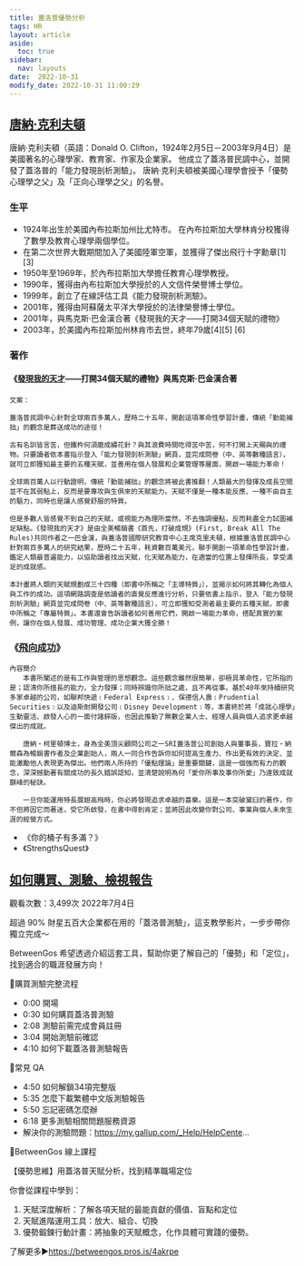 ```yaml
---
title: 蓋洛普優勢分析
tags: HR
layout: article
aside:
  toc: true
sidebar:
  nav: layouts
date:  2022-10-31
modify_date: 2022-10-31 11:00:29
---
```


## [唐納·克利夫頓][Clifton]

唐納·克利夫頓（英語：Donald O. Clifton，1924年2月5日－2003年9月4日）是美國著名的心理學家、教育家、作家及企業家。 他成立了蓋洛普民調中心，並開發了蓋洛普的「能力發現剖析測驗」。 唐納·克利夫頓被美國心理學會授予「優勢心理學之父」及「正向心理學之父」的名譽。

### 生平

- 1924年出生於美國內布拉斯加州比尤特市。 在內布拉斯加大學林肯分校獲得了數學及教育心理學兩個學位。 
- 在第二次世界大戰期間加入了美國陸軍空軍，並獲得了傑出飛行十字勳章[1][3]
- 1950年至1969年，於內布拉斯加大學擔任教育心理學教授。
- 1990年，獲得由內布拉斯加大學授於的人文信件榮譽博士學位。
- 1999年，創立了在線評估工具《能力發現剖析測驗》。
- 2001年，獲得由阿蘇薩太平洋大學授於的法律榮譽博士學位。
- 2001年，與馬克斯·巴金漢合著《發現我的天才——打開34個天賦的禮物》
- 2003年，於美國內布拉斯加州林肯市去世，終年79歲[4][5] [6]

### 著作

#### 《[發現我的天才][Alyssa艾黎颯2015]——打開34個天賦的禮物》與馬克斯·巴金漢合著

```
文案：

蓋洛普民調中心針對全球兩百多萬人，歷時二十五年，開創這項革命性學習計畫，傳統「勤能補拙」的觀念是葬送成功的途徑！

古有名訓皆言苦，但鐵杵何須磨成繡花針？與其浪費時間吃得苦中苦，何不打開上天賜與的禮物。只要讀者依本書指示登入「能力發現剖析測驗」網頁，並完成問卷（中、英等數種語言），就可立即獲知最主要的五種天賦，並善用在個人發展和企業管理等層面，開啟一場能力革命！

全球兩百萬人以行動證明，傳統「勤能補拙」的觀念將被此書推翻！人類最大的發揮及成長空間並不在其弱點上，反而是要專攻與生俱來的天賦能力。天賦不僅是一種本能反應、一種不由自主的驅力，同時也是讓人感覺舒服的特質。

但是多數人皆感覺不到自己的天賦，或視能力為理所當然，不去強調優點，反而耗盡全力試圖補足缺點。《發現我的天才》是由全美暢銷書《首先，打破成規》(First, Break All The Rules)共同作者之一巴金漢，與蓋洛普國際研究教育中心主席克里夫頓，根據蓋洛普民調中心針對兩百多萬人的研究結果，歷時二十五年，耗資數百萬美元，聯手開創一項革命性學習計畫，鑑定人類最普遍能力，以協助讀者找出天賦，化天賦為能力，在適當的位置上發揮所長，享受滿足的成就感。

本計畫將人類的天賦規劃成三十四種（即書中所稱之「主導特質」），並揭示如何將其轉化為個人與工作的成功。這項網路調查是依讀者的直覺反應進行分析，只要依書上指示，登入「能力發現剖析測驗」網頁並完成問卷（中、英等數種語言），可立即獲知受測者最主要的五種天賦，即書中所稱之「專屬特質」。本書還會告訴讀者如何善用它們，開啟一場能力革命，搭配真實的案例，讓你在個人發展、成功管理、成功企業大獲全勝！
```

[Alyssa艾黎颯2015]: <https://blog.alyssachan.space/now-discover-your-strengths/>

### 《[飛向成功][7]》

```
內容簡介
　　本書所闡述的是有工作與管理的思想觀念。這些觀念雖然很簡單，卻極具革命性，它所指的是；認清你所擅長的能力，全力發揮；同時辨識你所拙之處，且不再從事。基於40年來持續研究多家卓越的公司，如聯邦快遞﹝Federal Express﹞、保德信人壽﹝Prudential Securities﹞以及迪斯耐開發公司﹝Disney Development﹞等，本書終於將「成就心理學」生動靈活、啟發人心的一面付諸鋅版，也因此推動了無數企業人士、經理人員與個人追求更卓越傑出的成就。

　　唐納‧柯里頓博士，身為全美頂尖顧問公司之一SRI蓋洛普公司創始人與董事長，寶拉‧納爾森為暢銷書作者及企業創始人，兩人一同合作告訴你如何提高生產力、作出更有效的決定、並能激勵他人表現更為傑出。他們兩人所持的「優點理論」是重要關鍵，這是一個強而有力的觀念，深深撼動著有關成功的長久錯誤認知，並清楚說明為何「愛你所事及事你所愛」乃達致成就巔峰的秘訣。

　　一旦你能運用特長展翅高飛時，你必將發現追求卓越的喜樂。這是一本突破窠臼的著作，你不但將因它而著迷，受它所啟發，在書中得到肯定；並將因此改變你對公司、事業與個人未來生涯的經營方式。
```

- 《你的桶子有多滿？》
- 《StrengthsQuest》

[7]: <https://www.books.com.tw/products/0010107437> " 唐納‧柯里頓，寶拉‧納爾森1996, 飛向成功, SOAR WITH YOUR STRENGTHS"

[Clifton]: <https://zh.wikipedia.org/zh-tw/> "wiki,2022唐納·克利夫頓"

## [如何購買、測驗、檢視報告][betweengos]

觀看次數：3,499次  2022年7月4日

超過 90% 財星五百大企業都在用的「蓋洛普測驗」，這支教學影片，一步步帶你獨立完成～

BetweenGos 希望透過介紹這套工具，幫助你更了解自己的「優勢」和「定位」，找到適合的職涯發展方向！

📝購買測驗完整流程

- 0:00 開場
- 0:30 如何購買蓋洛普測驗
- 2:08 測驗前需完成會員註冊
- 3:04 開始測驗前確認
- 4:10 如何下載蓋洛普測驗報告

💬常見 QA

- 4:50 如何解鎖34項完整版
- 5:35 怎麼下載繁體中文版測驗報告
- 5:50 忘記密碼怎麼辦
- 6:18 更多測驗相關問題服務資源
- 解決你的測驗問題：https://my.gallup.com/_Help/HelpCente...

💫BetweenGos 線上課程

【優勢思維】用蓋洛普天賦分析，找到精準職場定位

你會從課程中學到：

1. 天賦深度解析：了解各項天賦的最能貢獻的價值、盲點和定位
2. 天賦進階運用工具：放大、組合、切換
3. 優勢鍛鍊行動計畫：將抽象的天賦概念，化作具體可實踐的優勢。

了解更多►https://betweengos.pros.is/4akrpe

[betweengos]: <https://www.youtube.com/watch?v=4zedl9vXrq8> "怎麼做蓋洛普測驗？手把手【完整教學影片】"
